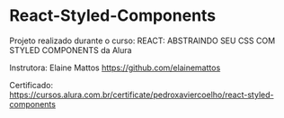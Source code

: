 # React-Styled-Components
Projeto realizado durante o curso: REACT: ABSTRAINDO SEU CSS COM STYLED COMPONENTS da Alura

Instrutora: Elaine Mattos https://github.com/elainemattos

Certificado: https://cursos.alura.com.br/certificate/pedroxaviercoelho/react-styled-components
